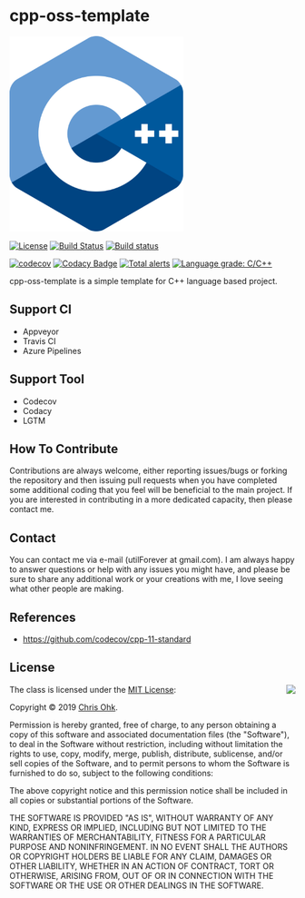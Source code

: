# cpp-oss-template

<img src="./Medias/Logo.png" width=306 height=344 />

[![License](https://img.shields.io/badge/Licence-MIT-blue.svg)](https://github.com/utilForever/cpp-oss-template/blob/master/LICENSE) [![Build Status](https://travis-ci.org/utilForever/cpp-oss-template.svg?branch=master)](https://travis-ci.org/utilForever/cpp-oss-template/branches)
[![Build status](https://ci.appveyor.com/api/projects/status/v8c2tpqjy7mbghji?svg=true)](https://ci.appveyor.com/project/jwkim98/motutapu)

[![codecov](https://codecov.io/gh/utilForever/cpp-oss-template/branch/master/graph/badge.svg)](https://codecov.io/gh/utilForever/cpp-oss-template)
[![Codacy Badge](https://api.codacy.com/project/badge/Grade/7430fcc2933b44209cc97a87050c6a8e)](https://www.codacy.com/manual/utilForever/cpp-oss-template?utm_source=github.com&amp;utm_medium=referral&amp;utm_content=utilForever/cpp-oss-template&amp;utm_campaign=Badge_Grade)
[![Total alerts](https://img.shields.io/lgtm/alerts/g/utilForever/cpp-oss-template.svg?logo=lgtm&logoWidth=18)](https://lgtm.com/projects/g/utilForever/cpp-oss-template/alerts/)
[![Language grade: C/C++](https://img.shields.io/lgtm/grade/cpp/g/utilForever/cpp-oss-template.svg?logo=lgtm&logoWidth=18)](https://lgtm.com/projects/g/utilForever/cpp-oss-template/context:cpp)

cpp-oss-template is a simple template for C++ language based project.

## Support CI

- Appveyor
- Travis CI
- Azure Pipelines

## Support Tool

- Codecov
- Codacy
- LGTM

## How To Contribute

Contributions are always welcome, either reporting issues/bugs or forking the repository and then issuing pull requests when you have completed some additional coding that you feel will be beneficial to the main project. If you are interested in contributing in a more dedicated capacity, then please contact me.

## Contact

You can contact me via e-mail (utilForever at gmail.com). I am always happy to answer questions or help with any issues you might have, and please be sure to share any additional work or your creations with me, I love seeing what other people are making.

## References

- https://github.com/codecov/cpp-11-standard

## License

<img align="right" src="http://opensource.org/trademarks/opensource/OSI-Approved-License-100x137.png">

The class is licensed under the [MIT License](http://opensource.org/licenses/MIT):

Copyright &copy; 2019 [Chris Ohk](http://www.github.com/utilForever).

Permission is hereby granted, free of charge, to any person obtaining a copy of this software and associated documentation files (the "Software"), to deal in the Software without restriction, including without limitation the rights to use, copy, modify, merge, publish, distribute, sublicense, and/or sell copies of the Software, and to permit persons to whom the Software is furnished to do so, subject to the following conditions:

The above copyright notice and this permission notice shall be included in all copies or substantial portions of the Software.

THE SOFTWARE IS PROVIDED "AS IS", WITHOUT WARRANTY OF ANY KIND, EXPRESS OR IMPLIED, INCLUDING BUT NOT LIMITED TO THE WARRANTIES OF MERCHANTABILITY, FITNESS FOR A PARTICULAR PURPOSE AND NONINFRINGEMENT. IN NO EVENT SHALL THE AUTHORS OR COPYRIGHT HOLDERS BE LIABLE FOR ANY CLAIM, DAMAGES OR OTHER LIABILITY, WHETHER IN AN ACTION OF CONTRACT, TORT OR OTHERWISE, ARISING FROM, OUT OF OR IN CONNECTION WITH THE SOFTWARE OR THE USE OR OTHER DEALINGS IN THE SOFTWARE.
